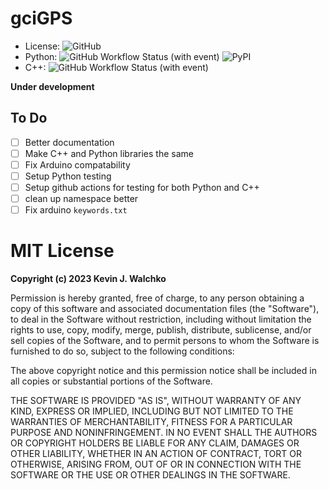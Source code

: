 # gciGPS

- License: ![GitHub](https://img.shields.io/github/license/the-guild-of-calamitous-intent/gciGps)
- Python: ![GitHub Workflow Status (with event)](https://img.shields.io/github/actions/workflow/status/the-guild-of-calamitous-intent/gciGps/python.yaml)
![PyPI](https://img.shields.io/pypi/v/squaternion)
- C++: ![GitHub Workflow Status (with event)](https://img.shields.io/github/actions/workflow/status/the-guild-of-calamitous-intent/gciGps/cpp.yaml)

**Under development**

## To Do

- [ ] Better documentation
- [ ] Make C++ and Python libraries the same
- [ ] Fix Arduino compatability
- [ ] Setup Python testing
- [ ] Setup github actions for testing for both Python and C++
- [ ] clean up namespace better
- [ ] Fix arduino `keywords.txt`

# MIT License

**Copyright (c) 2023 Kevin J. Walchko**

Permission is hereby granted, free of charge, to any person obtaining a copy
of this software and associated documentation files (the "Software"), to deal
in the Software without restriction, including without limitation the rights
to use, copy, modify, merge, publish, distribute, sublicense, and/or sell
copies of the Software, and to permit persons to whom the Software is
furnished to do so, subject to the following conditions:

The above copyright notice and this permission notice shall be included in all
copies or substantial portions of the Software.

THE SOFTWARE IS PROVIDED "AS IS", WITHOUT WARRANTY OF ANY KIND, EXPRESS OR
IMPLIED, INCLUDING BUT NOT LIMITED TO THE WARRANTIES OF MERCHANTABILITY,
FITNESS FOR A PARTICULAR PURPOSE AND NONINFRINGEMENT. IN NO EVENT SHALL THE
AUTHORS OR COPYRIGHT HOLDERS BE LIABLE FOR ANY CLAIM, DAMAGES OR OTHER
LIABILITY, WHETHER IN AN ACTION OF CONTRACT, TORT OR OTHERWISE, ARISING FROM,
OUT OF OR IN CONNECTION WITH THE SOFTWARE OR THE USE OR OTHER DEALINGS IN THE
SOFTWARE.
